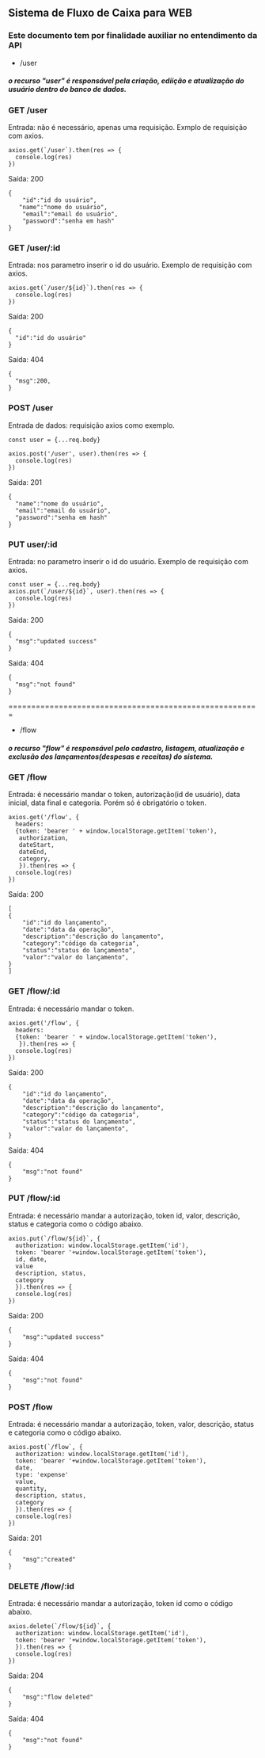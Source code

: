 ## __Sistema de Fluxo de Caixa para WEB__

### Este documento tem por finalidade auxiliar no entendimento da API

- /user
##### o recurso "user" é responsável pela criação, ediição e atualização do usuário dentro do banco de dados.

### GET /user

Entrada: não é necessário, apenas uma requisição. Exmplo de requisição com axios.
```
axios.get(`/user`).then(res => {
  console.log(res)
})
```
Saída: 200
```
{
    "id":"id do usuário",
   "name":"nome do usuário",
    "email":"email do usuário",
    "password":"senha em hash"
}
```

### GET /user/:id
Entrada: nos parametro inserir o id do usuário. Exemplo de requisição com axios.
```
axios.get(`/user/${id}`).then(res => {
  console.log(res)
})
```
Saída: 200
```
{
  "id":"id do usuário"
}
```
Saída: 404
```
{
  "msg":200,
}
```

### POST /user
Entrada de dados: requisição axios como exemplo.
```
const user = {...req.body}

axios.post('/user', user).then(res => {
  console.log(res)
})
```
Saida: 201
```
{
  "name":"nome do usuário",
  "email":"email do usuário",
  "password":"senha em hash"
}
```


### PUT user/:id
Entrada: no parametro inserir o id do usuário. Exemplo de requisição com axios.
```
const user = {...req.body}
axios.put(`/user/${id}`, user).then(res => {
  console.log(res)
})
```
Saida: 200
```
{
  "msg":"updated success"
}
```
Saida: 404
```
{
  "msg":"not found"
}
```


=======================================================

- /flow
##### o recurso "flow" é responsável pelo cadastro, listagem, atualização e exclusão dos lançamentos(despesas e receitas) do sistema.

### GET /flow

Entrada: é necessário mandar o token, autorização(id de usuário), data inicial, data final e categoria.  Porém só é obrigatório o token.
```
axios.get('/flow', {
  headers:
  {token: 'bearer ' + window.localStorage.getItem('token'),
   authorization,
   dateStart,
   dateEnd, 
   category,
   }).then(res => {
  console.log(res)
})
```
Saída: 200
```
[
{
    "id":"id do lançamento",
    "date":"data da operação",
    "description":"descrição do lançamento",
    "category":"código da categoria",
    "status":"status do lançamento",
    "valor":"valor do lançamento",
}
]
```


### GET /flow/:id

Entrada: é necessário mandar o token.
```
axios.get('/flow', {
  headers:
  {token: 'bearer ' + window.localStorage.getItem('token'),
   }).then(res => {
  console.log(res)
})
```
Saída: 200
```
{
    "id":"id do lançamento",
    "date":"data da operação",
    "description":"descrição do lançamento",
    "category":"código da categoria",
    "status":"status do lançamento",
    "valor":"valor do lançamento",
}
```
Saída: 404
```
{
    "msg":"not found"
}
```


### PUT /flow/:id

Entrada: é necessário mandar a autorização, token id, valor, descrição, status e categoria como o código abaixo.
```
axios.put(`/flow/${id}`, {
  authorization: window.localStorage.getItem('id'),
  token: 'bearer '+window.localStorage.getItem('token'),
  id, date,
  value
  description, status, 
  category
  }).then(res => {
  console.log(res)
})
```
Saída: 200
```
{
    "msg":"updated success"
}
```
Saída: 404
```
{
    "msg":"not found"
}
```



### POST /flow

Entrada: é necessário mandar a autorização, token, valor, descrição, status e categoria como o código abaixo.
```
axios.post(`/flow`, {
  authorization: window.localStorage.getItem('id'),
  token: 'bearer '+window.localStorage.getItem('token'),
  date,
  type: 'expense'
  value,
  quantity,
  description, status, 
  category
  }).then(res => {
  console.log(res)
})
```
Saída: 201
```
{
    "msg":"created"
}
```


### DELETE /flow/:id

Entrada: é necessário mandar a autorização, token id como o código abaixo.
```
axios.delete(`/flow/${id}`, {
  authorization: window.localStorage.getItem('id'),
  token: 'bearer '+window.localStorage.getItem('token'),
  }).then(res => {
  console.log(res)
})
```
Saída: 204
```
{
    "msg":"flow deleted"
}
```
Saída: 404
```
{
    "msg":"not found"
}
```

